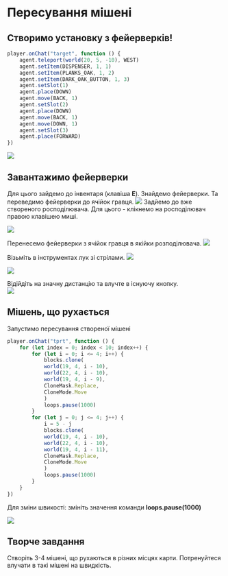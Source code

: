 # Пересування мішені
## Створимо установку з фейерверків!
```js
player.onChat("target", function () {
    agent.teleport(world(20, 5, -10), WEST)
    agent.setItem(DISPENSER, 1, 1)
    agent.setItem(PLANKS_OAK, 1, 2)
    agent.setItem(DARK_OAK_BUTTON, 1, 3)
    agent.setSlot(1)
    agent.place(DOWN)
    agent.move(BACK, 1)
    agent.setSlot(2)
    agent.place(DOWN)
    agent.move(BACK, 1)
    agent.move(DOWN, 1)
    agent.setSlot(3)
    agent.place(FORWARD)
})
```

<img src = "img/move-target01.png">

## Завантажимо фейерверки
Для цього зайдемо до інвентаря (клавіша **E**). Знайдемо фейерверки. Та переведимо фейерверки до ячійок гравця.
<img src = "img/move-target02.png">
Задйемо до вже створеного росподілювача. Для цього - клікнемо на росподілювач правою клавішею миші.

<img src = "img/move-target03.png">

Перенесемо фейерверки з ячійок гравця в якійки розподілювача.
<img src = "img/move-target05.png">

Візьміть в інструментах лук зі стрілами.
<img src = "img/move-target06.png">  

<img src = "img/move-target07.png">  

Відійдіть на значну дистанцію та влучте в існуючу кнопку.  
<img src = "img/move-target08.gif">  




## Мішень, що рухається
Запустимо пересування створеної мішені
```js
player.onChat("tprt", function () {
    for (let index = 0; index < 10; index++) {
        for (let i = 0; i <= 4; i++) {
            blocks.clone(
            world(19, 4, i - 10),
            world(22, 4, i - 10),
            world(19, 4, i - 9),
            CloneMask.Replace,
            CloneMode.Move
            )
            loops.pause(1000)
        }
        for (let j = 0; j <= 4; j++) {
            i = 5 - j
            blocks.clone(
            world(19, 4, i - 10),
            world(22, 4, i - 10),
            world(19, 4, i - 11),
            CloneMask.Replace,
            CloneMode.Move
            )
            loops.pause(1000)
        }
    }
})
```
Для зміни швикості: змініть значення команди **loops.pause(1000)**

<img src = "img/move-target09.gif">

## Творче завдання
Створіть 3-4 мішені, що рухаються в різних місцях карти. Потренуйтеся влучати в такі мішені на швидкість.

 

